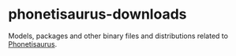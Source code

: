 # phonetisaurus-downloads
Models, packages and other binary files and distributions related to [Phonetisaurus](https://github.com/AdolfVonKleist/Phonetisaurus).


